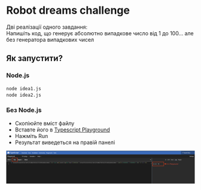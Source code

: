 # Robot dreams challenge
Дві реалізації одного завдання:  
Напишіть код, що генерує абсолютно випадкове число від 1 до 100… але без генератора випадкових чисел

## Як запустити?
### Node.js
```bash
node idea1.js
node idea2.js
```

### Без Node.js
- Скопіюйте вміст файлу
- Вставте його в [Typescript Playground](https://www.typescriptlang.org/play/?#code/)
- Нажміть Run
- Результат виведеться на правій панелі

![screenshot playground](https://github.com/qWici/robot_dreams_challenge/blob/main/screenshot-playground.png)
